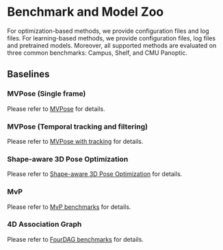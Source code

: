 # Benchmark and Model Zoo

For optimization-based methods, we provide configuration files and log files.
For learning-based methods, we provide configuration files, log files and pretrained models.
Moreover, all supported methods are evaluated on three common benchmarks: Campus, Shelf, and CMU Panoptic.

## Baselines

### MVPose (Single frame)

Please refer to [MVPose](../../configs/mvpose/README.md) for details.

### MVPose (Temporal tracking and filtering)

Please refer to [MVPose with tracking](../../configs/mvpose_tracking/README.md) for details.

### Shape-aware 3D Pose Optimization

Please refer to [Shape-aware 3D Pose Optimization](../../configs/shape_aware_3d_pose_optim/README.md) for details.

### MvP

Please refer to [MvP benchmarks](../../configs/mvp/README.md) for details.

### 4D Association Graph

Please refer to [FourDAG benchmarks](../../configs/fourdag/README.md) for details.
